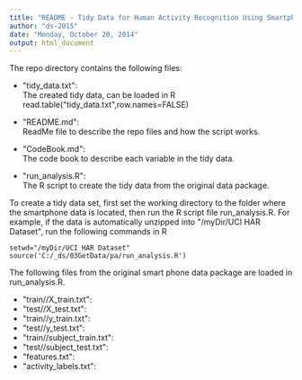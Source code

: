 ```yaml
---
title: "README - Tidy Data for Human Activity Recognition Using Smartphones Data set"
author: "ds-2015"
date: "Monday, October 20, 2014"
output: html_document
---
```


The repo directory contains the following files: 

- "tidy_data.txt":     
The created tidy data, can be loaded in R 
read.table("tidy_data.txt",row.names=FALSE)

- "README.md":     
ReadMe file to describe the repo files and how the script works. 

- "CodeBook.md":     
The code book to describe each variable in the tidy data. 

- "run_analysis.R":         
The R script to create the tidy data from the original data package. 

To create a tidy data set, first set the working directory to the folder where the smartphone data is located, then run the R script file run_analysis.R. For example, if the data is automatically unzipped 
into "/myDir/UCI HAR Dataset", run the following commands in R  

```
setwd="/myDir/UCI HAR Dataset"
source('C:/_ds/03GetData/pa/run_analysis.R')
```

The following files from the original smart phone data package are loaded in run_analysis.R. 

- "train//X_train.txt":     
- "test//X_test.txt":   
- "train//y_train.txt":     
- "test//y_test.txt":    
- "train//subject_train.txt":     
- "test//subject_test.txt": 
- "features.txt":      
- "activity_labels.txt":         




